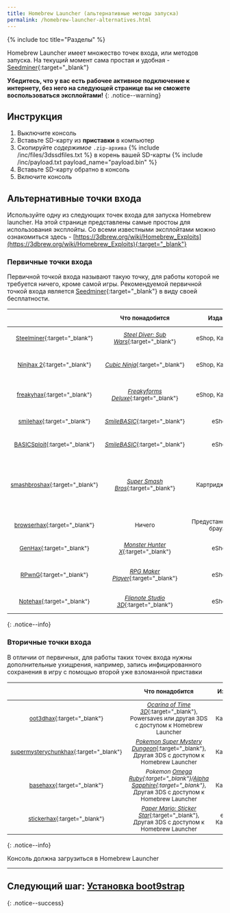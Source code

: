 ```yaml
---
title: Homebrew Launcher (альтернативные методы запуска)
permalink: /homebrew-launcher-alternatives.html
---
```


{% include toc title="Разделы" %}

Homebrew Launcher имеет множество точек входа, или методов запуска. На текущий момент сама простая и удобная - [Seedminer](seedminer){:target="_blank"}

**Убедитесь, что у вас есть рабочее активное подключение к интернету, без него на следующей странице вы не сможете воспользоваться эксплойтами!**
{: .notice--warning}

## Инструкция

1. Выключите консоль
1. Вставьте SD-карту из **приставки** в компьютер
1. Скопируйте _содержимое_ `.zip-архива` {% include /inc/files/3dssdfiles.txt %} в корень вашей SD-карты
{% include /inc/payload.txt payload_name="payload.bin" %}
1. Вставьте SD-карту обратно в консоль
1. Включите консоль

## Альтернативные точки входа

Используйте одну из следующих точек входа для запуска Homebrew launcher. На этой странице представлены самые простоы для использования эксплойты. Со всеми известными эксплойтами можно ознакомиться здесь - [https://3dbrew.org/wiki/Homebrew_Exploits](https://3dbrew.org/wiki/Homebrew_Exploits){:target="_blank"}

### Первичные точки входа

Первичной точкой входа называют такую точку, для работы которой не требуется ничего, кроме самой игры. Рекомендуемой первичной точкой входа является [Seedminer](seedminer){:target="_blank"} в виду своей бесплатности. 

| <sub> | <sub>Что понадобится | <sub>Издания | <sub>Устройства | <sub>Регионы | <sub>Версии игры | <sub>Версии прошивки |
|:-:|:-:|:-:|:-:|:-:|:-:|:-:|
| <sub>[Steelminer](steelminer){:target="_blank"} | <sub>[*Steel Diver: Sub Wars*](https://www.nintendo.com/games/detail/BSJH4AsXmM1QXZQ_oxMJjiblWuchnKEw){:target="_blank"} | <sub>eShop, Картридж | <sub>New, Old, 2DS | <sub>EUR, JPN, USA | <sub>Все | <sub>11.3-{% include /vars/sys_version.txt %} |
| <sub>[Ninjhax 2](http://smealum.github.io/ninjhax2/){:target="_blank"} | <sub>[*Cubic Ninja*](https://amzn.to/2eRI1by){:target="_blank"} | <sub>eShop, Картридж | <sub>New, Old, 2DS | <sub>EUR, JPN, USA | <sub>Все | <sub>от 9.0.0-X до {% include /vars/sys_version.txt %} |
| <sub>[freakyhax](http://plutooo.github.io/freakyhax/){:target="_blank"} | <sub>[*Freakyforms Deluxe*](https://amzn.to/2f6eHO7){:target="_blank"} | <sub>eShop, Картридж | <sub>New, Old, 2DS | <sub>EUR, JPN, USA | <sub>Все | <sub>от 9.0.0-X до {% include /vars/sys_version.txt %} |
| <sub>[smilehax](https://plutooo.github.io/smilehax/){:target="_blank"} | <sub>[*SmileBASIC*](https://www.nintendo.com/games/detail/eYURHNjVdfyrnA3OJGfmlMYIrJUzgOcv){:target="_blank"} | <sub>eShop | <sub>New, Old, 2DS | <sub>JPN, USA | <sub>3.3.1 | <sub>от 9.0.0-X до 11.0.0-X включительно |
| <sub>[BASICSploit](https://mrnbayoh.github.io/basicsploit/){:target="_blank"} | <sub>[*SmileBASIC*](https://www.nintendo.com/games/detail/eYURHNjVdfyrnA3OJGfmlMYIrJUzgOcv){:target="_blank"} | <sub>eShop | <sub>New, Old, 2DS | <sub>USA | <sub>3.2.1 | <sub>от 9.0.0-X до 11.0.0-X включительно |
| <sub>[smashbroshax](https://gbatemp.net/threads/397194/){:target="_blank"} | <sub>[*Super Smash Bros*](https://amzn.to/2ftGA72){:target="_blank"} | <sub>Картридж, eShop | <sub>New  | <sub>EUR, JPN, USA | <sub><1.1.3, <br> Картриджи с "amiibo" на обложке идут с версией 1.1.4 | <sub>от 9.0.0-X до 11.3.0-X включительно |
| <sub>[browserhax](https://yls8.mtheall.com/3dsbrowserhax.php){:target="_blank"} | <sub>Ничего | <sub>Предустановленный браузер | <sub>New, Old, 2DS | <sub>EUR, JPN, USA | <sub>All | <sub>от 9.0.0-2 до 11.0.0-33 включительно |
| <sub>[GenHax](https://github.com/svanheulen/genhax_proxy_installer){:target="_blank"} | <sub>[*Monster Hunter X*](http://amzn.to/2gsk6Tk){:target="_blank"} | <sub>eShop | <sub>New | <sub>JPN | <sub>Все | <sub>от 9.9.0-X до 11.2.0-X включительно |
| <sub>[RPwnG](https://mrnbayoh.github.io/rpwng/){:target="_blank"} | <sub>[*RPG Maker Player*](http://www.nintendo.com/games/detail/rpg-maker-player-3ds){:target="_blank"} | <sub>eShop | <sub>New, Old, 2DS | <sub>EUR, JPN, USA | <sub>1.1.4 (EUR) / 1.1.2 (JPN/USA) | <sub>9.0.0-X и выше, включая {% include /vars/sys_version.txt %} |
| <sub>[Notehax](https://mrnbayoh.github.io/notehax/){:target="_blank"} | <sub>[*Flipnote Studio 3D*](https://my.nintendo.com/rewards/0391c34c430369c0){:target="_blank"} | <sub>eShop | <sub>New, Old, 2DS | <sub>EUR, JPN, USA | <sub>1.3.1 (JPN) / 1.0.0 (EUR/USA) | <sub>9.0.0-X и выше, включая 11.5.0-X |
{: .notice--info}
	
### Вторичные точки входа

В отличии от первичных, для работы таких точек входа нужны дополнительные ухищрения, например, запись инфицированного сохранения в игру с помощью второй уже взломанной приставки
	
| <sub> | <sub>Что понадобится | <sub>Издания | <sub>Устройства | <sub>Регионы | <sub>Версии игры | <sub>Версии прошивки |
|:-:|:-:|:-:|:-:|:-:|:-:|:-:|
| <sub>[oot3dhax](https://github.com/yellows8/oot3dhax){:target="_blank"} | <sub>[*Ocarina of Time 3D*](https://amzn.to/2fkaKdp){:target="_blank"}, <br> Powersaves или другая 3DS с доступом к Homebrew Launcher | <sub>Картридж | <sub>New, Old, 2DS | <sub>EUR, JPN, USA | <sub>Все | <sub>от 9.0.0-X до {% include /vars/sys_version.txt %} |
| <sub>[supermysterychunkhax](https://smd.salthax.org/){:target="_blank"} | <sub>[*Pokemon Super Mystery Dungeon*](https://amzn.to/2ebxZ75){:target="_blank"}, <br> Другая 3DS с доступом к Homebrew Launcher | <sub>Картридж | <sub>New, Old, 2DS | <sub>EUR, JPN, USA | <sub>Все | <sub>9.9.0-X (USA/JPN) / от 10.2.0-X (EUR) до 11.0.0-X (EUR) включительно |
| <sub>[basehaxx](http://mrnbayoh.github.io/basehaxx/){:target="_blank"} | <sub>*Pokemon [Omega Ruby](https://amzn.to/2eRILNQ){:target="_blank"}/[Alpha Sapphire](https://amzn.to/2ebGrmN){:target="_blank"}*, <br> Другая 3DS с доступом к Homebrew Launcher | <sub>Картридж | <sub>New, Old, 2DS | <sub>EUR, JPN, USA | <sub>1.0, 1.4 | <sub>от 9.0.0-X до 11.3.0-X включительно |
| <sub>[stickerhax](https://github.com/yellows8/stickerhax){:target="_blank"} | <sub>[*Paper Mario: Sticker Star*](https://amzn.to/2f6aDx8){:target="_blank"}, <br> Другая 3DS с доступом к Homebrew Launcher | <sub>eShop, Картридж | <sub>New, Old, 2DS | <sub>EUR, JPN, KOR, USA | <sub>Все | <sub>от 9.0.0-X до 11.3.0-X включительно |
{: .notice--info}
	
Консоль должна загрузиться в Homebrew Launcher

___

## **Следующий шаг:** [Установка boot9strap](installing-boot9strap-homebrew-launcher)
{: .notice--success}